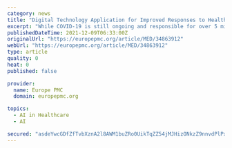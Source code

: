 ```yaml
---
category: news
title: "Digital Technology Application for Improved Responses to Healthcare Challenges: Lessons Learned from COVID-19."
excerpt: "While COVID-19 is still ongoing and responsible for over 5 million deaths, the scope and speed of advances over the last year in terms of scientific discovery, data dissemination and technology have been staggering."
publishedDateTime: 2021-12-09T06:33:00Z
originalUrl: "https://europepmc.org/article/MED/34863912"
webUrl: "https://europepmc.org/article/MED/34863912"
type: article
quality: 0
heat: 0
published: false

provider:
  name: Europe PMC
  domain: europepmc.org

topics:
  - AI in Healthcare
  - AI

secured: "asdeYwcGDfZfTvbXznA2l8AWM1buZRo0UikTqZZ54jMJHizONkzZ9nnvdPlPx/gLek77uFLrB36W1Sgs3F4xg4OFltFGLlJqfo0rqSyuW6GtNDqQ7BzqmELyDiNBtXQ4qxT/Ok6tYC7oXgpC7+YNYUNF/7fbmeMlIF+OQHJQvDIULnVEbzQycvB23RgzO2S01HxlYk5unwOXRhtHjfw56YjitJGPBN1udyHuckU2kVms2cOJCRvtUy+RpQ4rQW2intNJbAxEAEPtE3Ff7Uuvxa4ra43t+hg3R0q3G8UD7CsR+GYtGq5Mt3+MzGx49TGiDzJVQHGVowkXj14Myh/k+vl2VVGYH4+UoCHAVdb+6n4=;38LH+plKNeJUJsj45Xuk+A=="
---
```


